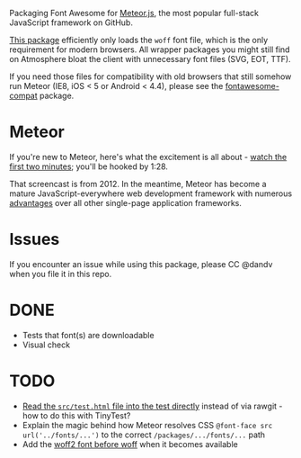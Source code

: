 Packaging Font Awesome for [Meteor.js](http://meteor.com), the most popular full-stack JavaScript
framework on GitHub.

[This package](https://atmospherejs.com/fortawesome/fontawesome) efficiently only loads the `woff`
font file, which is the only requirement for modern browsers. All wrapper packages you might still
find on Atmosphere bloat the client with unnecessary font files (SVG, EOT, TTF).

If you need those files for compatibility with old browsers that still somehow run Meteor
(IE8, iOS < 5 or Android < 4.4), please see the
[fontawesome-compat](https://atmospherejs.com/fortawesome/fontawesome-compat) package.


# Meteor

If you're new to Meteor, here's what the excitement is all about -
[watch the first two minutes](https://www.youtube.com/watch?v=fsi0aJ9yr2o); you'll be hooked by 1:28.

That screencast is from 2012. In the meantime, Meteor has become a mature JavaScript-everywhere web
development framework with numerous [advantages](http://www.meteorpedia.com/read/Why_Meteor) over all
other single-page application frameworks.


# Issues

If you encounter an issue while using this package, please CC @dandv when you file it in this repo.


# DONE

* Tests that font(s) are downloadable
* Visual check


# TODO

* [Read the `src/test.html` file into the test directly](http://stackoverflow.com/questions/27180892/pull-an-html-file-into-a-tinytest) instead of via rawgit - how to do this with TinyTest?
* Explain the magic behind how Meteor resolves CSS `@font-face src url('../fonts/...')` to the correct `/packages/.../fonts/...` path
* Add the [woff2 font before woff](http://stackoverflow.com/questions/11002820/why-should-we-include-ttf-eot-woff-svg-in-a-font-face/26945264#26945264) when it becomes available
